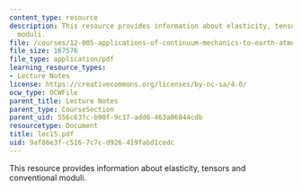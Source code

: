 ```yaml
---
content_type: resource
description: This resource provides information about elasticity, tensors and conventional
  moduli.
file: /courses/12-005-applications-of-continuum-mechanics-to-earth-atmospheric-and-planetary-sciences-spring-2006/9af86e3fc5167c7cd926419fabd1cedc_lec15.pdf
file_size: 167576
file_type: application/pdf
learning_resource_types:
- Lecture Notes
license: https://creativecommons.org/licenses/by-nc-sa/4.0/
ocw_type: OCWFile
parent_title: Lecture Notes
parent_type: CourseSection
parent_uid: 556c63fc-b90f-9c17-add0-463a86844cdb
resourcetype: Document
title: lec15.pdf
uid: 9af86e3f-c516-7c7c-d926-419fabd1cedc
---
```

This resource provides information about elasticity, tensors and conventional moduli.